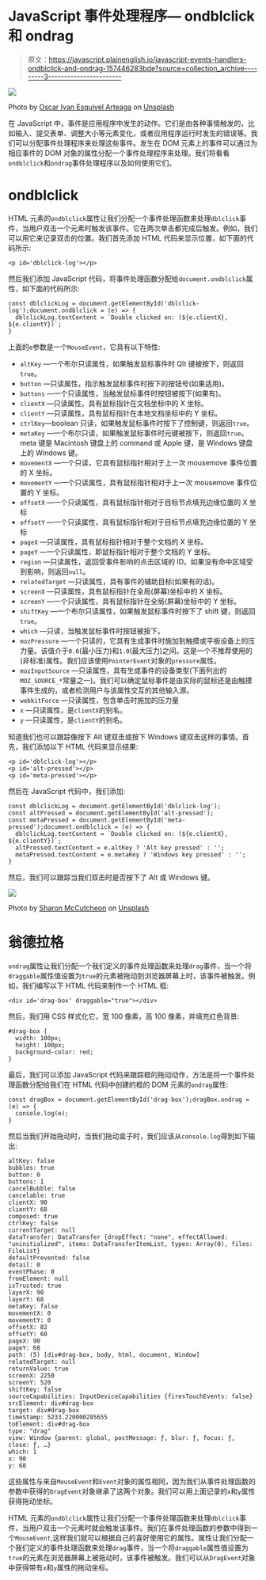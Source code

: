 # JavaScript 事件处理程序— ondblclick 和 ondrag

> 原文：<https://javascript.plainenglish.io/javascript-events-handlers-ondblclick-and-ondrag-157446283bde?source=collection_archive---------3----------------------->

![](img/0b671845b80c789b51f40b1336a97c07.png)

Photo by [Oscar Ivan Esquivel Arteaga](https://unsplash.com/@oscaresquivel?utm_source=medium&utm_medium=referral) on [Unsplash](https://unsplash.com?utm_source=medium&utm_medium=referral)

在 JavaScript 中，事件是应用程序中发生的动作。它们是由各种事情触发的，比如输入、提交表单、调整大小等元素变化，或者应用程序运行时发生的错误等。我们可以分配事件处理程序来处理这些事件。发生在 DOM 元素上的事件可以通过为相应事件的 DOM 对象的属性分配一个事件处理程序来处理。我们将看看`ondblclick`和`ondrag`事件处理程序以及如何使用它们。

# ondblclick

HTML 元素的`ondblclick`属性让我们分配一个事件处理函数来处理`dblclick`事件，当用户双击一个元素时触发该事件。它在两次单击都完成后触发。例如，我们可以用它来记录双击的位置。我们首先添加 HTML 代码来显示位置，如下面的代码所示:

```
<p id='dblclick-log'></p>
```

然后我们添加 JavaScript 代码，将事件处理函数分配给`document.ondblclick`属性，如下面的代码所示:

```
const dblclickLog = document.getElementById('dblclick-log');document.ondblclick = (e) => {
  dblclickLog.textContent = `Double clicked on: (${e.clientX}, ${e.clientY})`;
}
```

上面的`e`参数是一个`MouseEvent`，它具有以下特性:

*   `altKey` —一个布尔只读属性，如果触发鼠标事件时 Qlt 键被按下，则返回`true`。
*   `button` —只读属性，指示触发鼠标事件时按下的按钮号(如果适用)。
*   `buttons` —一个只读属性，当触发鼠标事件时按钮被按下(如果有)。
*   `clientX` —只读属性，具有鼠标指针在文档坐标中的 X 坐标。
*   `clientY` —只读属性，具有鼠标指针在本地文档坐标中的 Y 坐标。
*   `ctrlKey`—boolean 只读，如果触发鼠标事件时按下了控制键，则返回`true`。
*   `metaKey` —一个布尔只读，如果触发鼠标事件时元键被按下，则返回`true`。meta 键是 Macintosh 键盘上的 command 或 Apple 键，是 Windows 键盘上的 Windows 键。
*   `movementX` —一个只读，它具有鼠标指针相对于上一次 mousemove 事件位置的 X 坐标。
*   `movementY` —一个只读属性，具有鼠标指针相对于上一次 mousemove 事件位置的 Y 坐标。
*   `offsetX` —一个只读属性，具有鼠标指针相对于目标节点填充边缘位置的 X 坐标
*   `offsetY` —一个只读属性，具有鼠标指针相对于目标节点填充边缘位置的 Y 坐标
*   `pageX` —只读属性，具有鼠标指针相对于整个文档的 X 坐标。
*   `pageY` —一个只读属性，即鼠标指针相对于整个文档的 Y 坐标。
*   `region` —只读属性，返回受事件影响的点击区域的 ID。如果没有命中区域受到影响，则返回`null`。
*   `relatedTarget` —只读属性，具有事件的辅助目标(如果有的话)。
*   `screenX` —只读属性，具有鼠标指针在全局(屏幕)坐标中的 X 坐标。
*   `screenY` —一个只读属性，具有鼠标指针在全局(屏幕)坐标中的 Y 坐标。
*   `shiftKey` —一个布尔只读属性，如果触发鼠标事件时按下了 shift 键，则返回`true`。
*   `which` —只读，当触发鼠标事件时按钮被按下。
*   `mozPressure` —一个只读的，它具有生成事件时施加到触摸或平板设备上的压力量。该值介于`0.0`(最小压力)和`1.0`(最大压力)之间。这是一个不推荐使用的(非标准)属性。我们应该使用`PointerEvent`对象的`pressure`属性。
*   `mozInputSource` —只读属性，具有生成事件的设备类型(下面列出的`MOZ_SOURCE_*`常量之一)。我们可以确定鼠标事件是由实际的鼠标还是由触摸事件生成的，或者检测用户与该属性交互的其他输入源。
*   `webkitForce` —只读属性，包含单击时施加的压力量
*   `x` —只读属性，是`clientX`的别名。
*   `y` —只读属性，是`clientY`的别名。

知道我们也可以跟踪像按下 Alt 键双击或按下 Windows 键双击这样的事情。首先，我们添加以下 HTML 代码来显示结果:

```
<p id='dblclick-log'></p>
<p id='alt-pressed'></p>
<p id='meta-pressed'></p>
```

然后在 JavaScript 代码中，我们添加:

```
const dblclickLog = document.getElementById('dblclick-log');
const altPressed = document.getElementById('alt-pressed');
const metaPressed = document.getElementById('meta-pressed');document.ondblclick = (e) => {
  dblclickLog.textContent = `Double clicked on: (${e.clientX}, ${e.clientY})`;
  altPressed.textContent = e.altKey ? 'Alt key pressed' : '';
  metaPressed.textContent = e.metaKey ? 'Windows key pressed' : '';
}
```

然后，我们可以跟踪当我们双击时是否按下了 Alt 或 Windows 键。

![](img/80da70432b122c0d812ba19460e429ff.png)

Photo by [Sharon McCutcheon](https://unsplash.com/@sharonmccutcheon?utm_source=medium&utm_medium=referral) on [Unsplash](https://unsplash.com?utm_source=medium&utm_medium=referral)

# 翁德拉格

`ondrag`属性让我们分配一个我们定义的事件处理函数来处理`drag`事件，当一个将`draggable`属性值设置为`true`的元素被拖动到浏览器屏幕上时，该事件被触发。例如，我们编写以下 HTML 代码来制作一个 HTML 框:

```
<div id='drag-box' draggable="true"></div>
```

然后，我们用 CSS 样式化它，宽 100 像素，高 100 像素，并填充红色背景:

```
#drag-box {
  width: 100px;
  height: 100px;
  background-color: red;
}
```

最后，我们可以添加 JavaScript 代码来跟踪框的拖动动作，方法是将一个事件处理函数分配给我们在 HTML 代码中创建的框的 DOM 元素的`ondrag`属性:

```
const dragBox = document.getElementById('drag-box');dragBox.ondrag = (e) => {
  console.log(e);
}
```

然后当我们开始拖动时，当我们拖动盒子时，我们应该从`console.log`得到如下输出:

```
altKey: false
bubbles: true
button: 0
buttons: 1
cancelBubble: false
cancelable: true
clientX: 90
clientY: 68
composed: true
ctrlKey: false
currentTarget: null
dataTransfer: DataTransfer {dropEffect: "none", effectAllowed: "uninitialized", items: DataTransferItemList, types: Array(0), files: FileList}
defaultPrevented: false
detail: 0
eventPhase: 0
fromElement: null
isTrusted: true
layerX: 90
layerY: 68
metaKey: false
movementX: 0
movementY: 0
offsetX: 82
offsetY: 60
pageX: 90
pageY: 68
path: (5) [div#drag-box, body, html, document, Window]
relatedTarget: null
returnValue: true
screenX: 2250
screenY: 520
shiftKey: false
sourceCapabilities: InputDeviceCapabilities {firesTouchEvents: false}
srcElement: div#drag-box
target: div#drag-box
timeStamp: 5233.220000285655
toElement: div#drag-box
type: "drag"
view: Window {parent: global, postMessage: ƒ, blur: ƒ, focus: ƒ, close: ƒ, …}
which: 1
x: 90
y: 68
```

这些属性与来自`MouseEvent`和`Event`对象的属性相同，因为我们从事件处理函数的参数中获得的`DragEvent`对象继承了这两个对象。我们可以用上面记录的`x`和`y`属性获得拖动坐标。

HTML 元素的`ondblclick`属性让我们分配一个事件处理函数来处理`dblclick`事件，当用户双击一个元素时就会触发该事件。我们在事件处理函数的参数中得到一个`MouseEvent`,这样我们就可以根据自己的喜好使用它的属性。属性让我们分配一个我们定义的事件处理函数来处理`drag`事件，当一个将`draggable`属性值设置为`true`的元素在浏览器屏幕上被拖动时，该事件被触发。我们可以从`DragEvent`对象中获得带有`x`和`y`属性的拖动坐标。